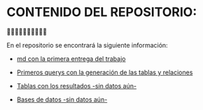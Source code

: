 # CONTENIDO DEL REPOSITORIO:

🚴‍♂️🚴‍♂️🚴‍♂️🚴‍♂️🚴‍♂️

En el repositorio se encontrará la siguiente información:

- [md con la primera entrega del trabajo ](1ra_entrega/)

- [Primeros querys con la generación de las tablas y relaciones](queries/)

- [Tablas con los resultados -sin datos aún- ](resultados/)

- [Bases de datos -sin datos aún- ](bases/)
